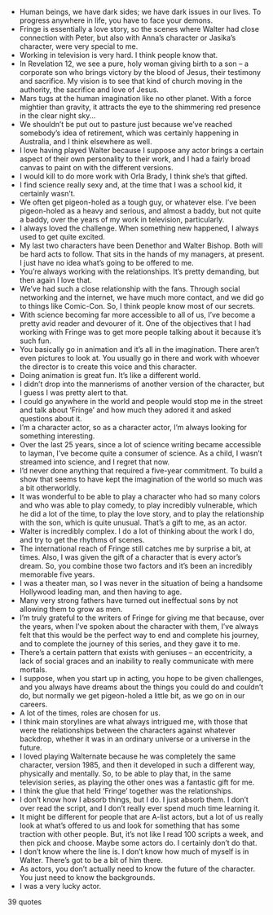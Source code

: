  - Human beings, we have dark sides; we have dark issues in our lives. To progress anywhere in life, you have to face your demons.
 - Fringe is essentially a love story, so the scenes where Walter had close connection with Peter, but also with Anna’s character or Jasika’s character, were very special to me.
 - Working in television is very hard. I think people know that.
 - In Revelation 12, we see a pure, holy woman giving birth to a son – a corporate son who brings victory by the blood of Jesus, their testimony and sacrifice. My vision is to see that kind of church moving in the authority, the sacrifice and love of Jesus.
 - Mars tugs at the human imagination like no other planet. With a force mightier than gravity, it attracts the eye to the shimmering red presence in the clear night sky...
 - We shouldn’t be put out to pasture just because we’ve reached somebody’s idea of retirement, which was certainly happening in Australia, and I think elsewhere as well.
 - I love having played Walter because I suppose any actor brings a certain aspect of their own personality to their work, and I had a fairly broad canvas to paint on with the different versions.
 - I would kill to do more work with Orla Brady, I think she’s that gifted.
 - I find science really sexy and, at the time that I was a school kid, it certainly wasn’t.
 - We often get pigeon-holed as a tough guy, or whatever else. I’ve been pigeon-holed as a heavy and serious, and almost a baddy, but not quite a baddy, over the years of my work in television, particularly.
 - I always loved the challenge. When something new happened, I always used to get quite excited.
 - My last two characters have been Denethor and Walter Bishop. Both will be hard acts to follow. That sits in the hands of my managers, at present. I just have no idea what’s going to be offered to me.
 - You’re always working with the relationships. It’s pretty demanding, but then again I love that.
 - We’ve had such a close relationship with the fans. Through social networking and the internet, we have much more contact, and we did go to things like Comic-Con. So, I think people know most of our secrets.
 - With science becoming far more accessible to all of us, I’ve become a pretty avid reader and devourer of it. One of the objectives that I had working with Fringe was to get more people talking about it because it’s such fun.
 - You basically go in animation and it’s all in the imagination. There aren’t even pictures to look at. You usually go in there and work with whoever the director is to create this voice and this character.
 - Doing animation is great fun. It’s like a different world.
 - I didn’t drop into the mannerisms of another version of the character, but I guess I was pretty alert to that.
 - I could go anywhere in the world and people would stop me in the street and talk about ‘Fringe’ and how much they adored it and asked questions about it.
 - I’m a character actor, so as a character actor, I’m always looking for something interesting.
 - Over the last 25 years, since a lot of science writing became accessible to layman, I’ve become quite a consumer of science. As a child, I wasn’t streamed into science, and I regret that now.
 - I’d never done anything that required a five-year commitment. To build a show that seems to have kept the imagination of the world so much was a bit otherworldly.
 - It was wonderful to be able to play a character who had so many colors and who was able to play comedy, to play incredibly vulnerable, which he did a lot of the time, to play the love story, and to play the relationship with the son, which is quite unusual. That’s a gift to me, as an actor.
 - Walter is incredibly complex. I do a lot of thinking about the work I do, and try to get the rhythms of scenes.
 - The international reach of Fringe still catches me by surprise a bit, at times. Also, I was given the gift of a character that is every actor’s dream. So, you combine those two factors and it’s been an incredibly memorable five years.
 - I was a theater man, so I was never in the situation of being a handsome Hollywood leading man, and then having to age.
 - Many very strong fathers have turned out ineffectual sons by not allowing them to grow as men.
 - I’m truly grateful to the writers of Fringe for giving me that because, over the years, when I’ve spoken about the character with them, I’ve always felt that this would be the perfect way to end and complete his journey, and to complete the journey of this series, and they gave it to me.
 - There’s a certain pattern that exists with geniuses – an eccentricity, a lack of social graces and an inability to really communicate with mere mortals.
 - I suppose, when you start up in acting, you hope to be given challenges, and you always have dreams about the things you could do and couldn’t do, but normally we get pigeon-holed a little bit, as we go on in our careers.
 - A lot of the times, roles are chosen for us.
 - I think main storylines are what always intrigued me, with those that were the relationships between the characters against whatever backdrop, whether it was in an ordinary universe or a universe in the future.
 - I loved playing Walternate because he was completely the same character, version 1985, and then it developed in such a different way, physically and mentally. So, to be able to play that, in the same television series, as playing the other ones was a fantastic gift for me.
 - I think the glue that held ‘Fringe’ together was the relationships.
 - I don’t know how I absorb things, but I do. I just absorb them. I don’t over read the script, and I don’t really ever spend much time learning it.
 - It might be different for people that are A-list actors, but a lot of us really look at what’s offered to us and look for something that has some traction with other people. But, it’s not like I read 100 scripts a week, and then pick and choose. Maybe some actors do. I certainly don’t do that.
 - I don’t know where the line is. I don’t know how much of myself is in Walter. There’s got to be a bit of him there.
 - As actors, you don’t actually need to know the future of the character. You just need to know the backgrounds.
 - I was a very lucky actor.

39 quotes